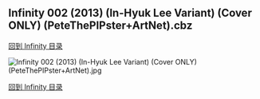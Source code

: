 ## Infinity 002 (2013) (In-Hyuk Lee Variant) (Cover ONLY) (PeteThePIPster+ArtNet).cbz


[回到 Infinity 目录](https://github.com/alicewish/markdown/blob/master/series/Infinity.md)


![Infinity 002 (2013) (In-Hyuk Lee Variant) (Cover ONLY) (PeteThePIPster+ArtNet).jpg](https://wx1.sinaimg.cn/large/6a9fdecaly1fr0v7ygp55j21401psniv.jpg)

[回到 Infinity 目录](https://github.com/alicewish/markdown/blob/master/series/Infinity.md)

